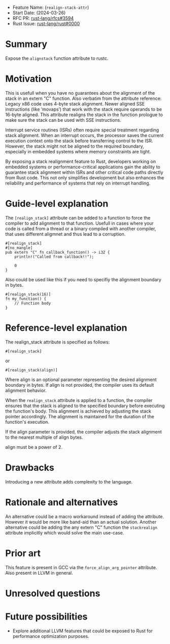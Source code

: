 - Feature Name: (`realign-stack-attr`)
- Start Date: (2024-03-26)
- RFC PR: [rust-lang/rfcs#3594](https://github.com/rust-lang/rfcs/pull/3594)
- Rust Issue: [rust-lang/rust#0000](https://github.com/rust-lang/rust/issues/0000)

# Summary
[summary]: #summary

Expose the `alignstack` function attribute to rustc.

# Motivation
[motivation]: #motivation
This is usefull when you have no guarantees about the alignment of the stack in an extern "C" function.
Also verbatim from the attribute reference:
Legacy x86 code uses 4-byte stack alignment. Newer aligned SSE instructions (like ‘movaps’) that work with the stack require operands to be 16-byte aligned. This attribute realigns the stack in the function prologue to make sure the stack can be used with SSE instructions.

Interrupt service routines (ISRs) often require special treatment regarding stack alignment. When an interrupt occurs, the processor saves the current execution context onto the stack before transferring control to the ISR. However, the stack might not be aligned to the required boundary, especially in embedded systems where memory constraints are tight.

By exposing a stack realignment feature to Rust, developers working on embedded systems or performance-critical applications gain the ability to guarantee stack alignment within ISRs and other critical code paths directly from Rust code. This not only simplifies development but also enhances the reliability and performance of systems that rely on interrupt handling.

# Guide-level explanation
[guide-level-explanation]: #guide-level-explanation
The `[realign_stack]` attribute can be added to a function to force the compiler to add alignment to that function.
Usefull in cases where your code is called from a thread or a binary compiled with another compiler, that uses different aligmnet and thus lead to a corruption.

```
#[realign_stack]
#[no_mangle]
pub extern "C" fn callback_function() -> i32 {
    println!("Called from callback!!");

    0
}
```

Also could be used like this if you need to specifiy the alignment boundary in bytes.

```
#[realign_stack(16)]
fn my_function() {
    // Function body
}
```


# Reference-level explanation
[reference-level-explanation]: #reference-level-explanation
The realign_stack attribute is specified as follows:
```
#[realign_stack]
```
or
```
#[realign_stack(align)]
```

Where align is an optional parameter representing the desired alignment boundary in bytes. If align is not provided, the compiler uses its default alignment behavior.

When the `realign_stack` attribute is applied to a function, the compiler ensures that the stack is aligned to the specified boundary before executing the function's body. This alignment is achieved by adjusting the stack pointer accordingly. The alignment is maintained for the duration of the function's execution.

If the align parameter is provided, the compiler adjusts the stack alignment to the nearest multiple of align bytes.

align must be a power of 2.

# Drawbacks
[drawbacks]: #drawbacks
Introducing a new attribute adds complexity to the language.

# Rationale and alternatives
[rationale-and-alternatives]: #rationale-and-alternatives
An alternative could be a macro workaround instead of adding the attribute.
However it would be more like band-aid than an actual solution.
Another alternative could be adding the any extern "C" function the `stackrealign` attribute implicitly which would solve the main use-case.

# Prior art
[prior-art]: #prior-art
This feature is present in GCC via the `force_align_arg_pointer` attribute.
Also present in LLVM in general.

# Unresolved questions
[unresolved-questions]: #unresolved-questions

# Future possibilities
[future-possibilities]: #future-possibilities
- Explore additional LLVM features that could be exposed to Rust for performance optimization purposes.
